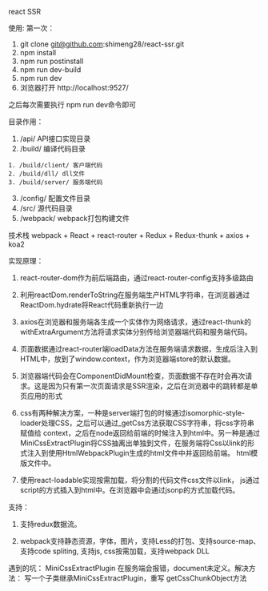 
react SSR

使用:
  第一次：

  1. git clone git@github.com:shimeng28/react-ssr.git
  2. npm install
  3. npm run postinstall
  4. npm run dev-build
  5. npm run dev
  6. 浏览器打开 http://localhost:9527/

  之后每次需要执行 npm run dev命令即可

目录作用：
  1. /api/ API接口实现目录
  2. /build/ 编译代码目录
  
    1. /build/client/ 客户端代码
    2. /build/dll/ dll文件
    3. /build/server/ 服务端代码
  
  3. /config/ 配置文件目录
  4. /src/ 源代码目录
  5. /webpack/ webpack打包构建文件

技术栈 webpack + React + react-router + Redux + Redux-thunk + axios + koa2

实现原理：
1. react-router-dom作为前后端路由，通过react-router-config支持多级路由
    
2. 利用reactDom.renderToString在服务端生产HTML字符串，在浏览器通过ReactDom.hydrate将React代码重新执行一边
    
3. axios在浏览器和服务端各生成一个实体作为网络请求，通过react-thunk的withExtraArgument方法将请求实体分别传给浏览器端代码和服务端代码。
    
4. 页面数据通过react-router端loadData方法在服务端请求数据，生成后注入到HTML中，放到了window.context，作为浏览器端store的默认数据。

5. 浏览器端代码会在ComponentDidMount检查，页面数据不存在时会再次请求。这是因为只有第一次页面请求是SSR渲染，之后在浏览器中的跳转都是单页应用的形式

6. css有两种解决方案，一种是server端打包的时候通过isomorphic-style-loader处理CSS，之后可以通过_getCss方法获取CSS字符串，将css字符串赋值给
   context，之后在node返回给前端的时候注入到html中。另一种是通过MiniCssExtractPlugin将CSS抽离出单独到文件，在服务端将Css以link的形式注入到使用HtmlWebpackPlugin生成的html文件中并返回给前端。
   html模版文件中。
   
7.  使用react-loadable实现按需加载，将分割的代码文件css文件以link， js通过script的方式插入到html中。在浏览器中会通过jsonp的方式加载代码。
    

支持：
1. 支持redux数据流。

2. webpack支持静态资源，字体，图片，支持Less的打包、支持source-map、支持code spliting, 支持js, css按需加载，支持webpack DLL


遇到的坑：
MiniCssExtractPlugin 在服务端会报错，document未定义。解决方法： 写一个子类继承MiniCssExtractPlugin，重写 getCssChunkObject方法
  
